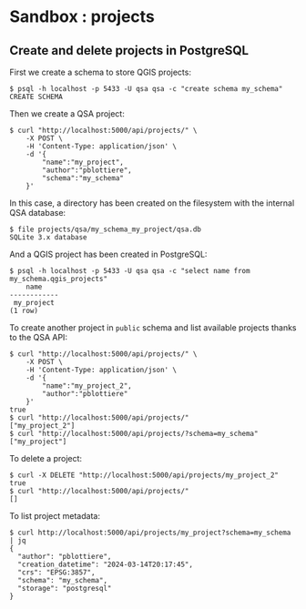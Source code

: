 # Sandbox : projects

## Create and delete projects in PostgreSQL

First we create a schema to store QGIS projects:

```` console
$ psql -h localhost -p 5433 -U qsa qsa -c "create schema my_schema"
CREATE SCHEMA
````

Then we create a QSA project:

```` console
$ curl "http://localhost:5000/api/projects/" \
    -X POST \
    -H 'Content-Type: application/json' \
    -d '{
        "name":"my_project",
        "author":"pblottiere",
        "schema":"my_schema"
    }'
````

In this case, a directory has been created on the filesystem with the internal
QSA database:

```` console
$ file projects/qsa/my_schema_my_project/qsa.db
SQLite 3.x database
````

And a QGIS project has been created in PostgreSQL:

```` console
$ psql -h localhost -p 5433 -U qsa qsa -c "select name from my_schema.qgis_projects"
    name
------------
 my_project
(1 row)
````

To create another project in `public` schema and list available projects thanks
to the QSA API:

```` console
$ curl "http://localhost:5000/api/projects/" \
    -X POST \
    -H 'Content-Type: application/json' \
    -d '{
        "name":"my_project_2",
        "author":"pblottiere"
    }'
true
$ curl "http://localhost:5000/api/projects/"
["my_project_2"]
$ curl "http://localhost:5000/api/projects/?schema=my_schema"
["my_project"]
````

To delete a project:

```` console
$ curl -X DELETE "http://localhost:5000/api/projects/my_project_2"
true
$ curl "http://localhost:5000/api/projects/"
[]
````

To list project metadata:

```` console
$ curl http://localhost:5000/api/projects/my_project?schema=my_schema | jq
{
  "author": "pblottiere",
  "creation_datetime": "2024-03-14T20:17:45",
  "crs": "EPSG:3857",
  "schema": "my_schema",
  "storage": "postgresql"
}
````
